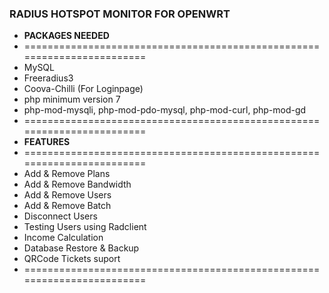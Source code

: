 ### RADIUS HOTSPOT MONITOR FOR OPENWRT

* **PACKAGES NEEDED**
* ========================================================================
* MySQL
* Freeradius3
* Coova-Chilli (For Loginpage)
* php minimum version 7
* php-mod-mysqli, php-mod-pdo-mysql, php-mod-curl, php-mod-gd
* ========================================================================
* **FEATURES**
* ========================================================================
* Add & Remove Plans
* Add & Remove Bandwidth
* Add & Remove Users
* Add & Remove Batch
* Disconnect Users
* Testing Users using Radclient
* Income Calculation
* Database Restore & Backup
* QRCode Tickets suport
* ========================================================================
